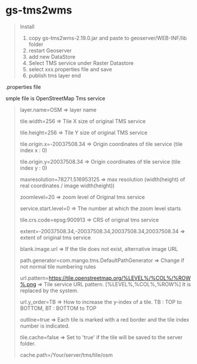 # gs-tms2wms
> Install
> 1. copy gs-tms2wms-2.19.0.jar and paste to geoserver/WEB-INF/lib folder
> 2. restart Geoserver
> 3. add new DataStore
> 4. Select TMS service under Raster Datastore
> 5. select xxx.properties file and save
> 6. publish tms layer
> end


.properties file

smple file is OpenStreetMap Tms service


> layer.name=OSM => layer name
> 
> tile.width=256 => Tile X size of original TMS service
> 
> tile.height=256 => Tile Y size of original TMS service
> 
> tile.origin.x=-20037508.34 => Origin coordinates of tile service (tile index x : 0)
> 
> tile.origin.y=20037508.34 => Origin coordinates of tile service (tile index y : 0)
> 
> maxresolution=78271.516953125 => max resolution (width(height) of real coordinates / image width(height))
> 
> zoomlevel=20 => zoom level of Original tms service
> 
> service.start.level=0 => The number at which the zoom level starts
> 
> tile.crs.code=epsg:900913 => CRS of original tms service
> 
> extent=-20037508.34,-20037508.34,20037508.34,20037508.34 => extent of original tms service
> 
> blank.image.url => If the tile does not exist, alternative image URL
> 
> path.generator=com.mango.tms.DefaultPathGenerator => Change if not normal tile numbering rules
> 
> url.pattern=https://tile.openstreetmap.org/%LEVEL%/%COL%/%ROW%.png => Tile service URL pattern. [%LEVEL%,%COL%,%ROW%] It is replaced by the system.
> 
> url.y_order=TB => How to increase the y-index of a tile. TB : TOP to BOTTOM, BT : BOTTOM to TOP
> 
> outline=true => Each tile is marked with a red border and the tile index number is indicated.
> 
> tile.cache=false => Set to 'true' if the tile will be saved to the server folder.
> 
> cache.path=/Your/server/tms/tile/osm
> 
